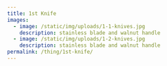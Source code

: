 ```yaml
---
title: 1st Knife
images:
  - image: /static/img/uploads/1-1-knives.jpg
    description: stainless blade and walnut handle
  - image: /static/img/uploads/1-2-knives.jpg
    description: stainless blade and walnut handle
permalink: /thing/1st-knife/
---
```

